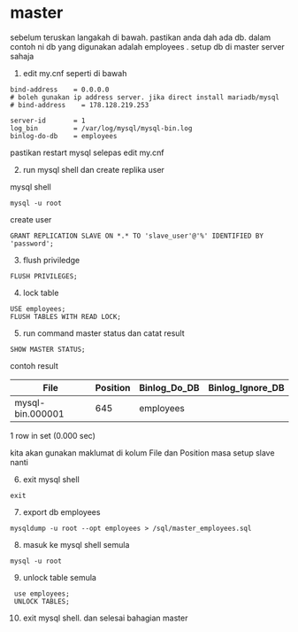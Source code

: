 # master

sebelum teruskan langakah di bawah. pastikan anda dah ada db. dalam contoh ni db yang digunakan adalah employees . setup db di master server sahaja

1. edit my.cnf seperti di bawah
```
bind-address    = 0.0.0.0
# boleh gunakan ip address server. jika direct install mariadb/mysql
# bind-address    = 178.128.219.253

server-id       = 1
log_bin         = /var/log/mysql/mysql-bin.log
binlog-do-db    = employees
```

pastikan restart mysql selepas edit my.cnf

2. run mysql shell dan create replika user

mysql shell
```
mysql -u root
```

create user
```
GRANT REPLICATION SLAVE ON *.* TO 'slave_user'@'%' IDENTIFIED BY 'password';
```

3. flush priviledge
```
FLUSH PRIVILEGES;
```

4. lock table
```
USE employees;
FLUSH TABLES WITH READ LOCK;
```

5. run command master status dan catat result 
```
SHOW MASTER STATUS;
```

contoh result

| File             | Position | Binlog_Do_DB | Binlog_Ignore_DB |
|------------------|----------|--------------|------------------|
| mysql-bin.000001 |      645 | employees    |                  |

1 row in set (0.000 sec)

kita akan gunakan maklumat di kolum File dan Position masa setup slave nanti

6. exit mysql shell
```
exit
```

7. export db employees
```
mysqldump -u root --opt employees > /sql/master_employees.sql
```

8. masuk ke mysql shell semula 
```
mysql -u root
```

9. unlock table semula
```
 use employees;
 UNLOCK TABLES;
```

10. exit mysql shell. dan selesai bahagian master
